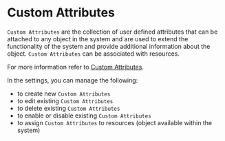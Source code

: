 # Custom Attributes

`Custom Attributes` are the collection of user defined attributes that can be attached to any object in the system and are used to extend the functionality of the system and provide additional information about the object. `Custom Attributes` can be associated with resources.

For more information refer to [Custom Attributes](../concept-design/architecture/attributes/custom-attributes).

In the settings, you can manage the following:
- to create new `Custom Attributes`
- to edit existing `Custom Attributes`
- to delete existing `Custom Attributes`
- to enable or disable existing `Custom Attributes`
- to assign `Custom Attributes` to resources (object available within the system)
